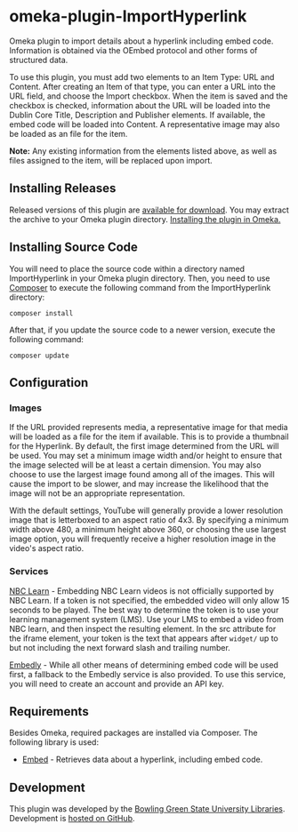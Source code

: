 # omeka-plugin-ImportHyperlink
Omeka plugin to import details about a hyperlink including embed code. Information is obtained via the OEmbed protocol and other forms of structured data.

To use this plugin, you must add two elements to an Item Type: URL and Content. After creating an Item of that type, you can enter a URL into the URL field, and choose the Import checkbox. When the item is saved and the checkbox is checked, information about the URL will be loaded into the Dublin Core Title, Description and Publisher elements. If available, the embed code will be loaded into Content. A representative image may also be loaded as an file for the item.

**Note:** Any existing information from the elements listed above, as well as files assigned to the item, will be replaced upon import.

## Installing Releases
Released versions of this plugin are [available for download](https://github.com/BGSU-LITS/omeka-plugin-ImportHyperlink/releases). You may extract the archive to your Omeka plugin directory. [Installing the plugin in Omeka.](http://omeka.org/codex/Managing_Plugins_2.0)

## Installing Source Code
You will need to place the source code within a directory named ImportHyperlink in your Omeka plugin directory. Then, you need to use [Composer](http://getcomposer.org/) to execute the following command from the ImportHyperlink directory:

`composer install`

After that, if you update the source code to a newer version, execute the following command:

`composer update`

## Configuration
### Images
If the URL provided represents media, a representative image for that media will be loaded as a file for the item if available. This is to provide a thumbnail for the Hyperlink. By default, the first image determined from the URL will be used. You may set a minimum image width and/or height to ensure that the image selected will be at least a certain dimension. You may also choose to use the largest image found among all of the images. This will cause the import to be slower, and may increase the likelihood that the image will not be an appropriate representation.

With the default settings, YouTube will generally provide a lower resolution image that is letterboxed to an aspect ratio of 4x3. By specifying a minimum width above 480, a minimum height above 360, or choosing the use largest image option, you will frequently receive a higher resolution image in the video's aspect ratio.

### Services
[NBC Learn](http://nbclearn.com) - Embedding NBC Learn videos is not officially supported by NBC Learn. If a token is not specified, the embedded video will only allow 15 seconds to be played. The best way to determine the token is to use your learning management system (LMS). Use your LMS to embed a video from NBC learn, and then inspect the resulting element. In the src attribute for the iframe element, your token is the text that appears after `widget/` up to but not including the next forward slash and trailing number.

[Embedly](http://embed.ly) - While all other means of determining embed code will be used first, a fallback to the Embedly service is also provided. To use this service, you will need to create an account and provide an API key.

## Requirements
Besides Omeka, required packages are installed via Composer. The following library is used:

* [Embed](https://github.com/oscarotero/Embed/) - Retrieves data about a hyperlink, including embed code.

## Development
This plugin was developed by the [Bowling Green State University Libraries](http://www.bgsu.edu/library.html). Development is [hosted on GitHub](https://github.com/BGSU-LITS/omeka-plugin-ImportHyperlink).
